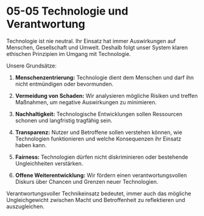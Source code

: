 # 05-05 Technologie und Verantwortung

Technologie ist nie neutral. Ihr Einsatz hat immer Auswirkungen auf Menschen, Gesellschaft und Umwelt. Deshalb folgt unser System klaren ethischen Prinzipien im Umgang mit Technologie.

Unsere Grundsätze:

1. **Menschenzentrierung:** Technologie dient dem Menschen und darf ihn nicht entmündigen oder bevormunden.

2. **Vermeidung von Schaden:** Wir analysieren mögliche Risiken und treffen Maßnahmen, um negative Auswirkungen zu minimieren.

3. **Nachhaltigkeit:** Technologische Entwicklungen sollen Ressourcen schonen und langfristig tragfähig sein.

4. **Transparenz:** Nutzer und Betroffene sollen verstehen können, wie Technologien funktionieren und welche Konsequenzen ihr Einsatz haben kann.

5. **Fairness:** Technologien dürfen nicht diskriminieren oder bestehende Ungleichheiten verstärken.

6. **Offene Weiterentwicklung:** Wir fördern einen verantwortungsvollen Diskurs über Chancen und Grenzen neuer Technologien.

Verantwortungsvoller Technikeinsatz bedeutet, immer auch das mögliche Ungleichgewicht zwischen Macht und Betroffenheit zu reflektieren und auszugleichen.